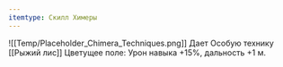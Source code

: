 ```yaml
---
itemtype: Скилл Химеры
---
```

![[Temp/Placeholder_Chimera_Techniques.png]]
Дает Особую технику [[Рыжий лис]] Цветущее поле: Урон навыка +15%, дальность +1 м.

